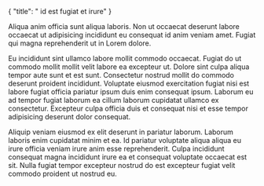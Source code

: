 {
"title": " id est fugiat et irure"
}

Aliqua anim officia sunt aliqua laboris. Non ut occaecat deserunt labore occaecat ut adipisicing incididunt eu consequat id anim veniam amet. Fugiat qui magna reprehenderit ut in Lorem dolore.

Eu incididunt sint ullamco labore mollit commodo occaecat. Fugiat do ut commodo mollit mollit velit labore ea excepteur ut. Dolore sint culpa aliqua tempor aute sunt et est sunt. Consectetur nostrud mollit do commodo deserunt proident incididunt. Voluptate eiusmod exercitation fugiat nisi est labore fugiat officia pariatur ipsum duis enim consequat ipsum. Laborum eu ad tempor fugiat laborum ea cillum laborum cupidatat ullamco ex consectetur. Excepteur culpa officia duis et consequat nisi et esse tempor adipisicing deserunt dolor consequat.

Aliquip veniam eiusmod ex elit deserunt in pariatur laborum. Laborum laboris enim cupidatat minim et ea. Id pariatur voluptate aliqua aliqua eu irure officia veniam irure anim esse reprehenderit. Culpa incididunt consequat magna incididunt irure ea et consequat voluptate occaecat est sit. Nulla fugiat tempor excepteur nostrud do est excepteur fugiat velit commodo proident ut nostrud eu.